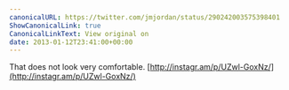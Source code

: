 ```yaml
---
canonicalURL: https://twitter.com/jmjordan/status/290242003575398401
ShowCanonicalLink: true
CanonicalLinkText: View original on
date: 2013-01-12T23:41:00+00:00
---
```

That does not look very comfortable. [http://instagr.am/p/UZwl-GoxNz/](http://instagr.am/p/UZwl-GoxNz/)